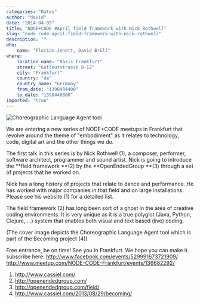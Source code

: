 ```yaml
---
categories: "Dates"
author: "david"
date: "2014-04-09"
title: "NODE+CODE #April field framework with Nick Rothwell"
slug: "node code-april-field-framework-with-nick-rothwell"
description: ""
who: 
    name: "Florian Jenett, David Brüll"
where: 
    location_name: "Basis Frankfurt"
    street: "Gutleutstrasse 8-12"
    city: "Frankfurt"
    country: "de"
    country_name: "Germany"
    from_date: "1398434400"
    to_date: "1398448800"
imported: "true"
---
```



![Choreographic Language Agent tool](1782443_677658102278159_1672352693_o.jpg) 

We are entering a new series of NODE+CODE meetups in Frankfurt that revolve around the theme of "embodiment" as it relates to technology, code, digital art and the other things we do.

The first talk in this series is by Nick Rothwell (1), a composer, performer, software architect, programmer and sound artist. Nick is going to introduce the **field framework **(2) by the **OpenEndedGroup **(3) through a set of projects that he worked on.

Nick has a long history of projects that relate to dance and performance. He has worked with major companies in that field and on large installations. Please see his website (1) for a detailed list.

The field framework (2) has long been sort of a ghost in the area of creative coding environments. It is very unique as it is a true polyglot (Java, Python, Clojure, ...) system that enables both visual and text based (live) coding.

(The cover image depicts the Choreographic Language Agent tool which is part of the Becoming project (4))

Free entrance, be on time! See you in Frankfurt. We hope you can make it.
subscribe here: 
http://www.facebook.com/events/529991673721909/ 
http://www.meetup.com/NODE-CODE-Frankfurt/events/136682292/

1) http://www.cassiel.com/
2) http://openendedgroup.com/
3) http://openendedgroup.com/field/
4) http://www.cassiel.com/2013/08/29/becoming/
